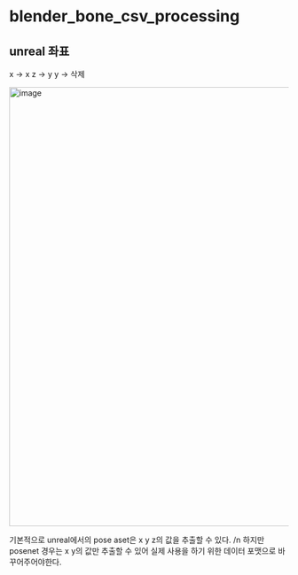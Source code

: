 # blender_bone_csv_processing



## unreal 좌표
  x -> x
  z -> y
  y -> 삭제




<img width="863" height="793" alt="image" src="https://github.com/user-attachments/assets/147ee171-33a9-4dbc-883f-7d498e980db6" />

기본적으로 unreal에서의 pose aset은 x y z의 값을 추출할 수 있다. /n
하지만 posenet 경우는 x y의 값만 추출할 수 있어 실제 사용을 하기 위한 데이터 포맷으로 바꾸어주어야한다.

